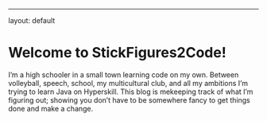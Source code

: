 ---
layout: default


# Welcome to StickFigures2Code!

I’m a high schooler in a small town learning code on my own. Between volleyball, speech, school, my multicultural club, and all my ambitions I’m trying to learn Java on Hyperskill. This blog is mekeeping track of what I’m figuring out; showing you don’t have to be somewhere fancy to get things done and make a change.
